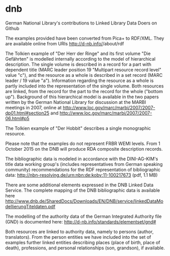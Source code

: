 # dnb
German National Library's contributions to Linked Library Data Doers on Github

The examples provided have been converted from Pica+ to RDF/XML. They are available online from URIs
	http://d-nb.info/<ID>/about/rdf 

The Tolkien example of "Der Herr der Ringe" and its first volume "Die Gefährten" is modelled internally according to the model of hierarchical description.  The single volume is described in a record for a part with dependent title (MARC leader position 19 "Multipart resource record level" value "c"), and the resource as a whole is described in a set record (MARC leader / 19 value "a").  Information regarding the resource as a whole is partly included into the representation of the single volume.  Both resources are linked, from the record for the part to the record for the whole ("bottom up").  Background of this hierarchical model is available in the two papers written by the German National Library for discussion at the MARBI meetings in 2007, online at
	http://www.loc.gov/marc/marbi/2007/2007-dp01.html#section25
and
	http://www.loc.gov/marc/marbi/2007/2007-06.html#p5 

The Tolkien example of "Der Hobbit" describes a single monographic resource.

Please note that the examples do not represent FRBR WEMI levels. From 1 October 2015 on the DNB will produce RDA composite description records.

The bibliographic data is modeled in accordance with the DINI-AG-KIM's title data working group's (includes representatives from German speaking community) recommendations for the RDF representation of bibliographic data:
	http://nbn-resolving.de/urn:nbn:de:kobv:11-100217673 (pdf, 1.1 MB)

There are some additional elements expressed in the DNB Linked Data Service. The complete mapping of the DNB bibliographic data is available here
	http://www.dnb.de/SharedDocs/Downloads/EN/DNB/service/linkedDataModellierungTiteldaten.pdf

The modelling of the authority data of the German Integrated Authority file (GND) is documented here:
	http://d-nb.info/standards/elementset/gnd#

Both resources are linked to authority data, namely to persons (author, translators).  From the person entities we have included into the set of examples further linked entities describing places (place of birth, place of death), professions, and personal relationships (son, grandson), if available.




